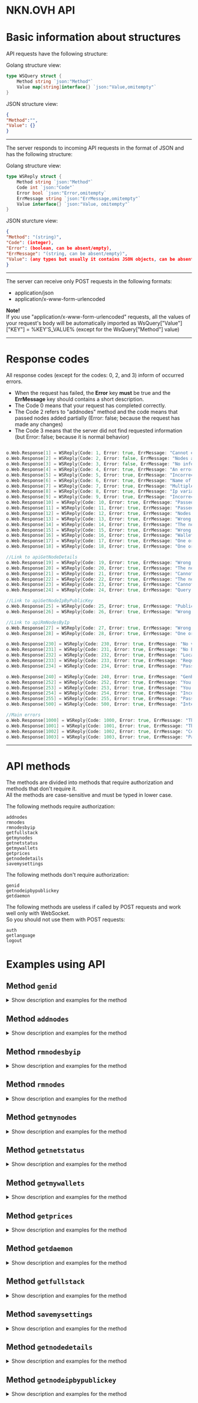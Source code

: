 # NKN.OVH API


# Basic information about structures

API requests have the following structure:

Golang structure view:
```go
type WSQuery struct {
	Method string `json:"Method"`
	Value map[string]interface{} `json:"Value,omitempty"`
}

```

JSON structure view:
```json
{
"Method":"",
"Value": {}
}

```
______

The server responds to incoming API requests in the format of JSON and has the following structure:

Golang structure view:
```go
type WSReply struct {
	Method string `json:"Method"`
	Code int `json:"Code"`
	Error bool `json:"Error,omitempty`
	ErrMessage string `json:"ErrMessage,omitempty"`
	Value interface{} `json:"Value, omitempty"`
}
```

JSON sturcture view:
```json
{
"Method": "(string)",
"Code": (integer),
"Error": (boolean, can be absent/empty),
"ErrMessage": "(string, can be absent/empty)",
"Value": (any types but usually it contains JSON objects, can be absent/empty)
}
```
________

The server can receive only POST requests in the following formats:
 - application/json
 - application/x-www-form-urlencoded


**Note!**  
If you use "application/x-www-form-urlencoded" requests, all the values of your request's body will be automatically imported as WsQuery["Value"]["KEY"] = %KEY'S_VALUE% (except for the WsQuery["Method"] value)

________

# Response codes

All response codes (except for the codes: 0, 2, and 3) inform of occurred errors.

- When the request has failed, the **Error** key **must** be true and the **ErrMessage** key should contains a short description.
- The Code 0 means that your request has completed correctly.
- The Code 2 refers to "addnodes" method and the code means that passed nodes added partially (Error: false; because the request has made any changes)
- The Code 3 means that the server did not find requested information (but Error: false; because it is normal behavior)

```go

o.Web.Response[1] = WSReply{Code: 1, Error: true, ErrMessage: "Cannot execute SQL query"}
o.Web.Response[2] = WSReply{Code: 2, Error: false, ErrMessage: "Nodes added partially"}
o.Web.Response[3] = WSReply{Code: 3, Error: false, ErrMessage: "No info/entries in a database"}
o.Web.Response[4] = WSReply{Code: 4, Error: true, ErrMessage: "An error occured"}
o.Web.Response[5] = WSReply{Code: 5, Error: true, ErrMessage: "Incorrect query"}
o.Web.Response[6] = WSReply{Code: 6, Error: true, ErrMessage: "Name of node(-s) too long or incorrect format."}
o.Web.Response[7] = WSReply{Code: 7, Error: true, ErrMessage: "Multiple variable must be boolean"}
o.Web.Response[8] = WSReply{Code: 8, Error: true, ErrMessage: "Ip variable must be valid string"}
o.Web.Response[9] = WSReply{Code: 9, Error: true, ErrMessage: "Incorrect ip address(-es)"}
o.Web.Response[10] = WSReply{Code: 10, Error: true, ErrMessage: "Passed ip address(-es) was not IPv4"}
o.Web.Response[11] = WSReply{Code: 11, Error: true, ErrMessage: "Passed ip address(-es) was not in public network"}
o.Web.Response[12] = WSReply{Code: 12, Error: true, ErrMessage: "Nodes limit exceeded"}
o.Web.Response[13] = WSReply{Code: 13, Error: true, ErrMessage: "Wrong delimiter passed"}
o.Web.Response[14] = WSReply{Code: 14, Error: true, ErrMessage: "The nodes weren't added since they had been already created."}
o.Web.Response[15] = WSReply{Code: 15, Error: true, ErrMessage: "Wrong data of NodesId passed"}
o.Web.Response[16] = WSReply{Code: 16, Error: true, ErrMessage: "Wallets overflow"}
o.Web.Response[17] = WSReply{Code: 17, Error: true, ErrMessage: "One or more of the passed wallets are not in the correct format"}
o.Web.Response[18] = WSReply{Code: 18, Error: true, ErrMessage: "One or more IDs of the passed nodes are not found. No changes were made."}

//Link to apiGetNodeDetails
o.Web.Response[19] = WSReply{Code: 19, Error: true, ErrMessage: "Wrong data of NodeId passed"}
o.Web.Response[20] = WSReply{Code: 20, Error: true, ErrMessage: "The node is offline / No reply recieved from the node within the timeout period"}
o.Web.Response[21] = WSReply{Code: 21, Error: true, ErrMessage: "Cannot decode json of the node response (getnodestate)"}
o.Web.Response[22] = WSReply{Code: 22, Error: true, ErrMessage: "The node is online, but no information about neighbors has been received within the timeout period"}
o.Web.Response[23] = WSReply{Code: 23, Error: true, ErrMessage: "Cannot decode json of the node response (getneighbor)"}
o.Web.Response[24] = WSReply{Code: 24, Error: true, ErrMessage: "Query returned an error (getneighbor)"}

//Link to apiGetNodeIpByPublicKey
o.Web.Response[25] = WSReply{Code: 25, Error: true, ErrMessage: "PublicKey is not set"}
o.Web.Response[26] = WSReply{Code: 26, Error: true, ErrMessage: "Wrong PublicKey passed"}

//Link to apiRmNodesByIp
o.Web.Response[27] = WSReply{Code: 27, Error: true, ErrMessage: "Wrong data of NodesIp passed"}
o.Web.Response[28] = WSReply{Code: 28, Error: true, ErrMessage: "One or more IPs of the passed nodes weren't found. No changes were made."}

o.Web.Response[230] = WSReply{Code: 230, Error: true, ErrMessage: "No view variable passed, the variable must be string"}
o.Web.Response[231] = WSReply{Code: 231, Error: true, ErrMessage: "No Locale variable passed, the variable must be string"}
o.Web.Response[232] = WSReply{Code: 232, Error: true, ErrMessage: "Locale or View passed variables were overflowed"}
o.Web.Response[233] = WSReply{Code: 233, Error: true, ErrMessage: "Requested language pack was not found in the package slice"}
o.Web.Response[234] = WSReply{Code: 234, Error: true, ErrMessage: "Passed language pack was not found as JSON file"}

o.Web.Response[240] = WSReply{Code: 240, Error: true, ErrMessage: "GenRandomSHA256 returned error"}
o.Web.Response[252] = WSReply{Code: 252, Error: true, ErrMessage: "You have already created 3 IDs for the latest 30 minutes"}
o.Web.Response[253] = WSReply{Code: 253, Error: true, ErrMessage: "You have no authorization"}
o.Web.Response[254] = WSReply{Code: 254, Error: true, ErrMessage: "Incorrect ID length"}
o.Web.Response[255] = WSReply{Code: 255, Error: true, ErrMessage: "Passed ID was not found"}
o.Web.Response[500] = WSReply{Code: 500, Error: true, ErrMessage: "Internal server error"}

//Main errors
o.Web.Response[1000] = WSReply{Code: 1000, Error: true, ErrMessage: "The method variable didn't pass or was in a wrong format"}
o.Web.Response[1001] = WSReply{Code: 1001, Error: true, ErrMessage: "The passed Method was not found"}
o.Web.Response[1002] = WSReply{Code: 1002, Error: true, ErrMessage: "Connections limit has been reached"}
o.Web.Response[1003] = WSReply{Code: 1003, Error: true, ErrMessage: "Passed JSON is incorrect"}
```
________

# API methods

The methods are divided into methods that require authorization and methods that don't require it.  
All the methods are case-sensitive and must be typed in lower case.

The following methods require authorization:

```
addnodes
rmnodes
rmnodesbyip
getfullstack
getmynodes
getnetstatus
getmywallets
getprices
getnodedetails
savemysettings
```
  
The following methods don't require authorization:

```
genid
getnodeipbypublickey
getdaemon
```
  
The following methods are useless if called by POST requests and work well only with WebSocket.  
So you should not use them with POST requests:

```
auth
getlanguage
logout
```

# Examples using API

## Method `genid`

<details>
  <summary>Show description and examples for the method</summary>

______

The method serves to generate a client's ID (Hash).  


#### cURL example #1 (application/json):  

```bash
curl -X POST  \
-d '{"Method":"genid"}' \
-H "Content-Type: application/json" \
https://nkn.ovh/api

```

  
#### cURL example #2 (application/x-www-form-urlencoded):  

```bash
curl -X POST  \
-d 'Method=genid' \
-H "Content-Type: application/x-www-form-urlencoded" \
https://nkn.ovh/api
```

  
#### The server returns:
```json
{
"Method":"genid",
"Code":0,
"Error":false,
"Value":
	{
	"Hash":"3397f7beaec0c6921d6b1888e2f66d5559e81e4c8ccad3b149ab04dd3a8baf39"
	}
}
```

</details>

## Method `addnodes`

<details>
  <summary>Show description and examples for the method</summary>

______

The method serves to add nodes into your account.  

- A key "Multiple" (boolean) must be set to a valid boolean (true/false for json requests or t/true/1 and f/false/0 for urlencoded requests)  
- A key "Name" (string) must be set but can be an empty string.   
- A key "Ip" (string) must be set:  
If the **Multiple** key is set to false, the **Ip** must contain a single IP address.  
If the **Multiple** key is set to true, the **Ip** must contain at least two IP addresses which are separated by either commas, spaces or line breaks.  
- A key "Hash" (string) must be set to valid Hash.  



#### cURL example #1 (application/json), adding a single node:  

```bash
curl -X POST  \
-d '{
"Method":"addnodes",
"Value": {
	"Multiple": false,
	"Name": "MySuperNode",
	"Ip": "1.1.1.1",
	"Hash": "3397f7beaec0c6921d6b1888e2f66d5559e81e4c8ccad3b149ab04dd3a8baf39"
	}
}' \
-H "Content-Type: application/json" \
https://nkn.ovh/api

```

#### cURL example #2 (application/x-www-form-urlencoded), adding a single node:  

```bash
curl -X POST  \
-d 'Method=addnodes' \
-d 'Multiple=false' \
-d 'Name=MySuperNode' \
-d 'Ip=1.1.1.1' \
-d 'Hash=3397f7beaec0c6921d6b1888e2f66d5559e81e4c8ccad3b149ab04dd3a8baf39' \
-H "Content-Type: application/x-www-form-urlencoded" \
https://nkn.ovh/api
```

#### The server returns:

```json

{
"Method": "addnodes",
"Code": 0,
"Error": false,
"Value":
	{
	"Info": "Your node added"
	}
}

```
</details>

## Method `rmnodesbyip`

<details>
  <summary>Show description and examples for the method</summary>

______

The method serves to delete nodes by IP addresses.

- A key "NodesIp" must be set:  
If you use urlencoded request, the key must contain **string** with at least one IP address. Multiple IP addresses must be separated by comma.  
If you use json request, the key must contain **array of strings** with at least one IP address. Multiple IP addresses must be separate elements of the array.  
- A key "Hash" (string) must be set to valid Hash.

#### cURL example #1 (application/json), deleting multiple nodes:  

```bash
curl -X POST  \
-d '{
"Method":"rmnodesbyip",
"Value": {
	"NodesIp": ["1.1.1.1", "1.2.3.4", "8.8.8.8"],
	"Hash": "3397f7beaec0c6921d6b1888e2f66d5559e81e4c8ccad3b149ab04dd3a8baf39"
	}
}' \
-H "Content-Type: application/json" \
https://nkn.ovh/api

```

#### cURL example #2 (application/x-www-form-urlencoded), deleting multiple nodes:  

```bash
curl -X POST  \
-d 'Method=rmnodesbyip' \
-d 'NodesIp=1.1.1.1, 1.2.3.4, 8.8.8.8' \
-d 'Hash=3397f7beaec0c6921d6b1888e2f66d5559e81e4c8ccad3b149ab04dd3a8baf39' \
-H "Content-Type: application/x-www-form-urlencoded" \
https://nkn.ovh/api
```

#### The server returns:

```json
{
"Method":"rmnodesbyip",
"Code":0,
"Error":false,
"Value":
	{
	"Data":"Nodes removed successfully",
	"NodesId":[98390,98392,98393]
	}
}
```

The **NodesId** key in the returned result contains an array of nodes id which have been removed by your request.
</details>

## Method `rmnodes`

<details>
  <summary>Show description and examples for the method</summary>

______

The method serves to delete nodes by their ID.

- A key "NodesId" must be set:  
If you use urlencoded request, the key must contain **string** with at least one node id. Multiple nodes id must be separated by comma.  
If you use json request, the key must contain **array of integers** with at least one node id. Multiple nodes id must be separate elements of the array.  
- A key "Hash" (string) must be set to valid Hash.

	
#### cURL example #1 (application/json), deleting multiple nodes:  

```bash
curl -X POST  \
-d '{
"Method":"rmnodes",
"Value": {
	"NodesId": [98390,98392,98393],
	"Hash": "3397f7beaec0c6921d6b1888e2f66d5559e81e4c8ccad3b149ab04dd3a8baf39"
	}
}' \
-H "Content-Type: application/json" \
https://nkn.ovh/api

```

#### cURL example #2 (application/x-www-form-urlencoded), deleting multiple nodes:  

```bash
curl -X POST  \
-d 'Method=rmnodes' \
-d 'NodesId=98390,98392,98393' \
-d 'Hash=3397f7beaec0c6921d6b1888e2f66d5559e81e4c8ccad3b149ab04dd3a8baf39' \
-H "Content-Type: application/x-www-form-urlencoded" \
https://nkn.ovh/api
```

#### The server returns:

```json
{
"Method":"rmnodesbyip",
"Code":0,
"Error":false,
"Value":
	{
	"Data":"Nodes removed successfully",
	"NodesId":[98390,98392,98393]
	}
}
```

The **NodesId** key in the returned result contains an array of nodes id which have been removed by your request.  

</details>

## Method `getmynodes`

<details>
  <summary>Show description and examples for the method</summary>

______

The method serves to get your nodes list.

- A key "Hash" (string) must be set to valid Hash.

	
#### cURL example #1 (application/json):  

```bash
curl -X POST  \
-d '{
"Method":"getmynodes",
"Value": {
	"Hash": "3397f7beaec0c6921d6b1888e2f66d5559e81e4c8ccad3b149ab04dd3a8baf39"
	}
}' \
-H "Content-Type: application/json" \
https://nkn.ovh/api

```

#### cURL example #2 (application/x-www-form-urlencoded):  

```bash
curl -X POST  \
-d 'Method=getmynodes' \
-d 'Hash=3397f7beaec0c6921d6b1888e2f66d5559e81e4c8ccad3b149ab04dd3a8baf39' \
-H "Content-Type: application/x-www-form-urlencoded" \
https://nkn.ovh/api
```

#### The server returns:

```json
"Method":"getmynodes",
"Code":0,
"Error":false,
"Value":
	{
		"List": [{
			"Currtimestamp": 0,
			"Err": 1,
			"Height": 0,
			"Ip": "1.1.1.1",
			"LatestUpdate": "2021-09-16 11:46:00",
			"Name": "NodeName",
			"NodeId": 10792,
			"ProposalSubmitted": -1,
			"RelayMessageCount": 0,
			"RelaysPerHour": 0,
			"RelaysPerHour10": 0,
			"RelaysPerHour60": 0,
			"SyncState": "_OFFLINE_",
			"Uptime": 0,
			"Version": ""
			},
			{
			"Currtimestamp": 1631781964,
			"Height": 3097336,
			"Ip": "2.2.2.2",
			"LatestUpdate": "2021-09-16 11:46:05",
			"Name": "HomeNode",
			"NodeId": 36241,
			"ProposalSubmitted": 0,
			"RelayMessageCount": 10137516,
			"RelaysPerHour": 36704,
			"RelaysPerHour10": 44904,
			"RelaysPerHour60": 40034,
			"SyncState": "PERSIST_FINISHED",
			"Uptime": 994301,
			"Version": "v2.1.6"
			}
		//...
		]
	}
}
```

The **List** key in the returned result is an array of node objects.

Note!  
- If you have no nodes added in your account, the server returns the code 3.
- The **RelayMessageCount** key can contain a big unsigned integer value, so if you use the API to program in a language with strict types, use uint64 type while decoding the value.  
- NKNOVH uses transparent replacement of the **SyncState** key. The key's value may not match an actual value returned by a node. 
	
- The best way to detect nodes which are not mining is to check the **Err** key of a node object.  
If the **Err** key is not found or the key equals 0, the node is online and has a status you can see in the "SyncState" key. 

- Other possible values for ["Value"]["List"][n]["Err"]:

```
Err equals 1: the node is offline (SyncState == "_OFFLINE_") 
Err equals 2: the node is waiting for the first update from nknovh programm. (SyncState == "Waiting for first update")
Err equals 3: the node is online but has the status "Out of Network" (SyncState == "_OUT_")

If a node object has no Err key or Err key equals 0, the node has the SyncState:
SYNC_STARTED
WAIT_FOR_SYNCING
SYNC_FINISHED
PERSIST_FINISHED
PRUNING DB
GENERATING ID
```

</details>

## Method `getnetstatus`
<details>
  <summary>Show description and examples for the method</summary>

______

The method serves to get statistics of the NKN Network.

- A key "Hash" (string) must be set to valid Hash.


#### cURL example #1 (application/json):  

```bash
curl -X POST  \
-d '{
"Method":"getnetstatus",
"Value": {
	"Hash": "3397f7beaec0c6921d6b1888e2f66d5559e81e4c8ccad3b149ab04dd3a8baf39"
	}
}' \
-H "Content-Type: application/json" \
https://nkn.ovh/api

```

#### cURL example #2 (application/x-www-form-urlencoded):  

```bash
curl -X POST  \
-d 'Method=getnetstatus' \
-d 'Hash=3397f7beaec0c6921d6b1888e2f66d5559e81e4c8ccad3b149ab04dd3a8baf39' \
-H "Content-Type: application/x-www-form-urlencoded" \
https://nkn.ovh/api
```
	
#### The server returns

```json
{
  "Method": "getnetstatus",
  "Code": 0,
  "Error": false,
  "Value": {
    "relays": 8566525058388,
    "average_uptime": 960430,
    "average_relays": 296567,
    "relays_per_hour": 31332092001,
    "proposalSubmitted": 44227,
    "persist_nodes_count": 100732,
    "nodes_count": 105649,
    "last_height": 3097516,
    "last_timestamp": 1631786147,
    "average_blockTime": 22.589506,
    "average_blocksPerDay": 3824.785,
    "latest_update": "2021-09-16 12:55:47"
  }
}
```
	
- The keys **average_blockTime** and **average_blocksPerDay** are calculated since the NKN Mainnet launch.
- The **last_height** key indicates to the higher height of the NKN nodes.
- The **relays** key indicates to summary relays of the NKN nodes value's the key may be high.


</details>

## Method `getmywallets`

<details>
  <summary>Show description and examples for the method</summary>

______

The method serves to get your wallets and balances.

- A key "Hash" (string) must be set to valid Hash.


#### cURL example #1 (application/json):  

```bash
curl -X POST  \
-d '{
"Method":"getmywallets",
"Value": {
	"Hash": "3397f7beaec0c6921d6b1888e2f66d5559e81e4c8ccad3b149ab04dd3a8baf39"
	}
}' \
-H "Content-Type: application/json" \
https://nkn.ovh/api

```

#### cURL example #2 (application/x-www-form-urlencoded):  

```bash
curl -X POST  \
-d 'Method=getmywallets' \
-d 'Hash=3397f7beaec0c6921d6b1888e2f66d5559e81e4c8ccad3b149ab04dd3a8baf39' \
-H "Content-Type: application/x-www-form-urlencoded" \
https://nkn.ovh/api
```
	
#### The server returns

```json
{
  "Method": "getmywallets",
  "Code": 0,
  "Error": false,
  "Value": {
    "Wallets": [
      {
        "Balance": 343.49090321,
        "Id": 124,
        "NknWallet": "NKNZKKF9u1MUQWnK272YoFiMTn5tjZh7uRQE"
      }
    ]
  }
}
```

- The **Wallets** key contains **an array of objects**.
- If you have no wallets in your account, the server returns the code 3.

</details>

## Method `getprices`

<details>
  <summary>Show description and examples for the method</summary>

______

The method serves to get a price of the NKN coin.

- A key "Hash" (string) must be set to valid Hash.


#### cURL example #1 (application/json):  

```bash
curl -X POST  \
-d '{
"Method":"getprices",
"Value": {
	"Hash": "3397f7beaec0c6921d6b1888e2f66d5559e81e4c8ccad3b149ab04dd3a8baf39"
	}
}' \
-H "Content-Type: application/json" \
https://nkn.ovh/api

```

#### cURL example #2 (application/x-www-form-urlencoded):  

```bash
curl -X POST  \
-d 'Method=getprices' \
-d 'Hash=3397f7beaec0c6921d6b1888e2f66d5559e81e4c8ccad3b149ab04dd3a8baf39' \
-H "Content-Type: application/x-www-form-urlencoded" \
https://nkn.ovh/api
```
	
#### The server returns

```json
{
  "Method": "getprices",
  "Code": 0,
  "Error": false,
  "Value": {
    "usd": 0.396526
  }
}
```

</details>

## Method `getdaemon`

<details>
  <summary>Show description and examples for the method</summary>

______

The method serves to get information about the NKNOVH programm.

#### cURL example #1 (application/json):  

```bash
curl -X POST  \
-d '{
"Method":"getdaemon"
}' \
-H "Content-Type: application/json" \
https://nkn.ovh/api
```

#### cURL example #2 (application/x-www-form-urlencoded):  

```bash
curl -X POST  \
-d 'Method=getdaemon' \
-H "Content-Type: application/x-www-form-urlencoded" \
https://nkn.ovh/api
```
	
#### The server returns

```json
{
  "Method": "getdaemon",
  "Code": 0,
  "Error": false,
  "Value": {
    "Timezone": "+0300",
    "Version": "1.1.0-dirty-6"
  }
}
```

</details>

## Method `getfullstack`

<details>
  <summary>Show description and examples for the method</summary>

______

The method serves to get information about your nodes, your wallets, prices of the NKN coin, NKN Network's statistics and about the NKNOVH programm  
The method calls methods: getmynodes, getmywallets, getprices, getnetstatus, getdaemon; and returns a single JSON. 

- A key "Hash" (string) must be set to valid Hash.
	

#### cURL example #1 (application/json):  

```bash
curl -X POST  \
-d '{
"Method":"getfullstack",
"Value": {
	"Hash": "3397f7beaec0c6921d6b1888e2f66d5559e81e4c8ccad3b149ab04dd3a8baf39"
	}
}' \
-H "Content-Type: application/json" \
https://nkn.ovh/api

```

#### cURL example #2 (application/x-www-form-urlencoded):  

```bash
curl -X POST  \
-d 'Method=getfullstack' \
-d 'Hash=3397f7beaec0c6921d6b1888e2f66d5559e81e4c8ccad3b149ab04dd3a8baf39' \
-H "Content-Type: application/x-www-form-urlencoded" \
https://nkn.ovh/api
```
	

#### The server returns

```json
{
  "Method": "getfullstack",
  "Code": 0,
  "Error": false,
  "Value": {
    "Daemon": {
      "Method": "getfullstack",
      "Code": 0,
      "Error": false,
      "Value": {
        "Timezone": "+0300",
        "Version": "1.1.0-dirty-6"
      }
    },
    "Netstatus": {
      "Method": "getfullstack",
      "Code": 0,
      "Error": false,
      "Value": {
        "relays": 9090394530670,
        "average_uptime": 999636,
        "average_relays": 312446,
        "relays_per_hour": 33423030261,
        "proposalSubmitted": 47102,
        "persist_nodes_count": 105555,
        "nodes_count": 106972,
        "last_height": 3098117,
        "last_timestamp": 1631800061,
        "average_blockTime": 22.589615,
        "average_blocksPerDay": 3824.7664,
        "latest_update": "2021-09-16 16:47:41"
      }
    },
    "Nodes": {
      "Method": "getfullstack",
      "Code": 0,
      "Error": false,
      "Value": {
        "List": [
          {
            "Currtimestamp": 1631800205,
            "Height": 3098125,
            "Ip": "1.1.1.1",
            "LatestUpdate": "2021-09-16 16:50:05",
            "Name": "Home",
            "NodeId": 36241,
            "ProposalSubmitted": 0,
            "RelayMessageCount": 10331962,
            "RelaysPerHour": 36734,
            "RelaysPerHour10": 42660,
            "RelaysPerHour60": 38364,
            "SyncState": "PERSIST_FINISHED",
            "Uptime": 1012541,
            "Version": "v2.1.6"
          }
        ]
      }
    },
    "Prices": {
      "Method": "getfullstack",
      "Code": 0,
      "Error": false,
      "Value": {
        "usd": 0.39364
      }
    },
    "Wallets": {
      "Method": "getfullstack",
      "Code": 0,
      "Error": false,
      "Value": {
        "Wallets": [
          {
            "Balance": 343.49090321,
            "Id": 124,
            "NknWallet": "NKNZKKF9u1MUQWnK272YoFiMTn5tjZh7uRQE"
          }
        ]
      }
    }
  }
}
```


</details>

## Method `savemysettings`

<details>
  <summary>Show description and examples for the method</summary>

______

The method serves to change your account settings.

- A key "Hash" (string) must be set to valid Hash.
- If you want to change your wallets, add the "Wallets" key in your request. The key must contain **array of strings**.
- If you want to delete all your wallets, pass an empty array in the **Wallets** key.

#### cURL example #1 (application/json):  

```bash
curl -X POST  \
-d '{
"Method":"savemysettings",
"Value": {
	"Hash": "3397f7beaec0c6921d6b1888e2f66d5559e81e4c8ccad3b149ab04dd3a8baf39",
	"Wallets": ["NKNZKKF9u1MUQWnK272YoFiMTn5tjZh7uRQE"]
	}
}' \
-H "Content-Type: application/json" \
https://nkn.ovh/api
```

**The method is not implemented in application/x-www-form-urlencoded.**

	
#### Server returns:

```json
{
  "Method": "savemysettings",
  "Code": 0,
  "Error": false,
  "Value": {
    "Data": "All settings saved"
  }
}
```

</details>

## Method `getnodedetails`

<details>
  <summary>Show description and examples for the method</summary>

______

The method serves to get node details information by node id.  
The method returns online data.

- A key "Hash" (string) must be set to valid Hash.
- A key "NodeId" (integer) must be set to node id.


#### cURL example #1 (application/json):  	
	
```bash
curl -X POST  \
-d '{
"Method":"getnodedetails",
"Value": {
	"Hash": "3397f7beaec0c6921d6b1888e2f66d5559e81e4c8ccad3b149ab04dd3a8baf39",
	"NodeId": 36241
	}
}' \
-H "Content-Type: application/json" \
https://nkn.ovh/api
```


#### cURL example #2 (application/x-www-form-urlencoded):

```bash
curl -X POST  \
-d 'Method=getnodedetails' \
-d 'Hash=3397f7beaec0c6921d6b1888e2f66d5559e81e4c8ccad3b149ab04dd3a8baf39' \
-d 'NodeId=36241' \
-H "Content-Type: application/x-www-form-urlencoded" \
https://nkn.ovh/api
```
	
#### The server returns:

```json
{
	"Method":"getnodedetails",
	"Code":0,
	"Error":false,
	"Value":{
		"DebugInfo":{
				"GetneighborTime":"680.055301ms",
				"GetnodestateTime":"144.97108ms",
				"HandlingTime":"825.278162ms"
		},
		"NodeStats":{
				"MinPing":60,
				"AvgPing":221,
				"MaxPing":3155,
				"NeighborCount":237,
				"NeighborPersist":62,
				"RelaysPerHour":36731,
				"NodeState": {
						"id":"1",
						"jsonrpc":"2.0",
						"result":{
							"addr":"tcp://1.1.1.1:30001",
							"currTimeStamp":1631803058,
							"height":3098247,
							"id":"%nkn_node_id%",
							"jsonRpcPort":30003,
							"proposalSubmitted":0,
							"protocolVersion":40,
							"publicKey":"%nkn_node_pubkey%",
							"relayMessageCount":10360133,
							"syncState":"PERSIST_FINISHED",
							"tlsJsonRpcDomain":"1-1-1-1.ipv4.nknlabs.io",
							"tlsJsonRpcPort":30005,
							"tlsWebsocketDomain":"1-1-1-1.ipv4.nknlabs.io",
							"tlsWebsocketPort":30004,
							"uptime":1015395,
							"version":"v2.1.6",
							"websocketPort":30002
						}
				}
		}
	}
}
```


</details>

## Method `getnodeipbypublickey`

<details>
  <summary>Show description and examples for the method</summary>

______

The method serves to get the node IP address by passed PublicKey.  
The method works to the NKN Network only.

- A key "PublicKey" (string) must be set and contain a node public key.

#### cURL example #1 (application/json):  	
	
```bash
curl -X POST  \
-d '{
"Method":"getnodeipbypublickey",
"Value": {
	"PublicKey": "ab8ecc50adab32f9090ac9afa88b21889a32b1a01c729334100d56d777a2b60e"
	}
}' \
-H "Content-Type: application/json" \
https://nkn.ovh/api
```


#### cURL example #2 (application/x-www-form-urlencoded):

```bash
curl -X POST  \
-d 'Method=getnodeipbypublickey' \
-d 'PublicKey=ab8ecc50adab32f9090ac9afa88b21889a32b1a01c729334100d56d777a2b60e' \
-H "Content-Type: application/x-www-form-urlencoded" \
https://nkn.ovh/api
```

#### The server returns:

```json
{
	"Method":"getnodeipbypublickey",
	"Code":0,
	"Error":false,
	"Value":
		{
		"IpList": ["1.1.1.1"]
		}
}

```

- If the public key is not found, the server returns the code 3.
</details>
